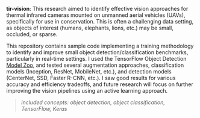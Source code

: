 **tir-vision**: This research aimed to identify effective vision approaches for thermal infrared cameras mounted on unmanned aerial vehicles (UAVs), specifically for use in conservation. This is often a challenging data setting, as objects of interest (humans, elephants, lions, etc.) may be small, occluded, or sparse. 

This repository contains sample code implementing a training methodology to identify and improve small object detection/classification benchmarks, particularly in real-time settings. I used the TensorFlow Object Detection [Model Zoo](https://github.com/tensorflow/models/blob/master/research/object_detection/g3doc/tf2_detection_zoo.md), and tested several augmentation approaches, classification models (Inception, ResNet, MobileNet, etc.), and detection models (CenterNet, SSD, Faster R-CNN, etc.). I saw good results for various accuracy and efficiency tradeoffs, and future research will focus on further improving the vision pipelines using an active learning approach. 

> *included concepts:  object detection, object classification, TensorFlow, Keras*